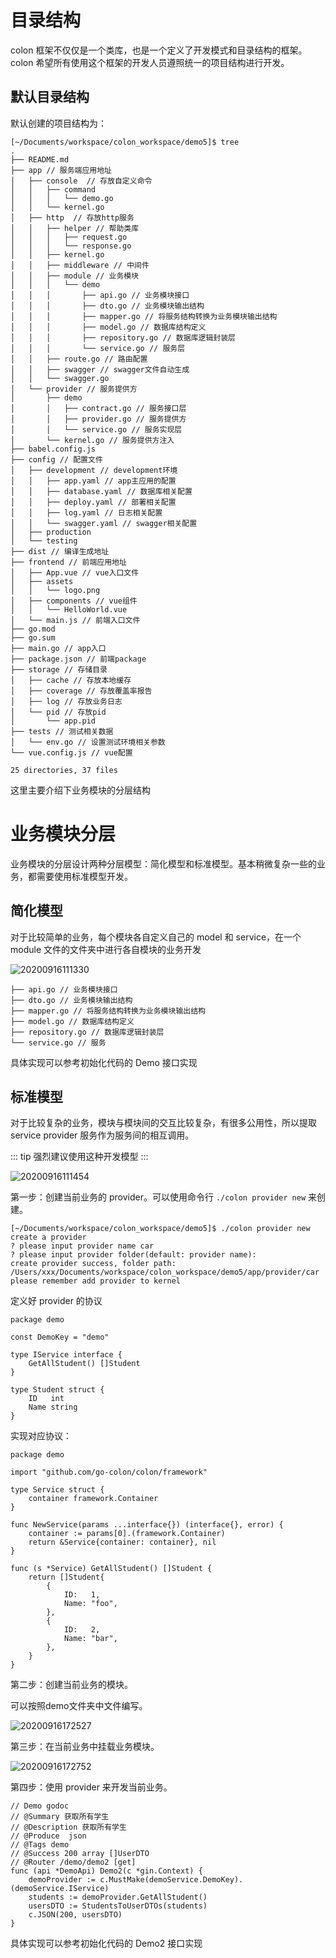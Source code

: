 # 目录结构

colon 框架不仅仅是一个类库，也是一个定义了开发模式和目录结构的框架。 colon 希望所有使用这个框架的开发人员遵照统一的项目结构进行开发。

## 默认目录结构
默认创建的项目结构为：

```
[~/Documents/workspace/colon_workspace/demo5]$ tree
.
├── README.md
├── app // 服务端应用地址
│   ├── console  // 存放自定义命令
│   │   ├── command
│   │   │   └── demo.go
│   │   └── kernel.go
│   ├── http  // 存放http服务
│   │   ├── helper // 帮助类库
│   │   │   ├── request.go
│   │   │   └── response.go
│   │   ├── kernel.go
│   │   ├── middleware // 中间件
│   │   ├── module // 业务模块
│   │   │   └── demo
│   │   │       ├── api.go // 业务模块接口
│   │   │       ├── dto.go // 业务模块输出结构
│   │   │       ├── mapper.go // 将服务结构转换为业务模块输出结构
│   │   │       ├── model.go // 数据库结构定义
│   │   │       ├── repository.go // 数据库逻辑封装层
│   │   │       └── service.go // 服务层
│   │   ├── route.go // 路由配置
│   │   ├── swagger // swagger文件自动生成
│   │   └── swagger.go
│   └── provider // 服务提供方
│       ├── demo
│       │   ├── contract.go // 服务接口层
│       │   ├── provider.go // 服务提供方
│       │   └── service.go // 服务实现层
│       └── kernel.go // 服务提供方注入
├── babel.config.js
├── config // 配置文件
│   ├── development // development环境
│   │   ├── app.yaml // app主应用的配置
│   │   ├── database.yaml // 数据库相关配置
│   │   ├── deploy.yaml // 部署相关配置
│   │   ├── log.yaml // 日志相关配置
│   │   └── swagger.yaml // swagger相关配置
│   ├── production
│   └── testing
├── dist // 编译生成地址
├── frontend // 前端应用地址
│   ├── App.vue // vue入口文件
│   ├── assets
│   │   └── logo.png
│   ├── components // vue组件
│   │   └── HelloWorld.vue
│   └── main.js // 前端入口文件
├── go.mod
├── go.sum
├── main.go // app入口
├── package.json // 前端package
├── storage // 存储目录
│   ├── cache // 存放本地缓存
│   ├── coverage // 存放覆盖率报告
│   ├── log // 存放业务日志
│   └── pid // 存放pid
│       └── app.pid
├── tests // 测试相关数据
│   └── env.go // 设置测试环境相关参数
└── vue.config.js // vue配置

25 directories, 37 files
```

这里主要介绍下业务模块的分层结构

# 业务模块分层

业务模块的分层设计两种分层模型：简化模型和标准模型。基本稍微复杂一些的业务，都需要使用标准模型开发。

## 简化模型

对于比较简单的业务，每个模块各自定义自己的 model 和 service，在一个 module 文件的文件夹中进行各自模块的业务开发

![20200916111330](http://tuchuang.funaio.cn/md/20200916111330.png)

```
├── api.go // 业务模块接口
├── dto.go // 业务模块输出结构
├── mapper.go // 将服务结构转换为业务模块输出结构
├── model.go // 数据库结构定义
├── repository.go // 数据库逻辑封装层
└── service.go // 服务
```

具体实现可以参考初始化代码的 Demo 接口实现

## 标准模型

对于比较复杂的业务，模块与模块间的交互比较复杂，有很多公用性，所以提取 service provider 服务作为服务间的相互调用。

::: tip
强烈建议使用这种开发模型
:::


![20200916111454](http://tuchuang.funaio.cn/md/20200916111454.png)


第一步：创建当前业务的 provider。可以使用命令行 `./colon provider new` 来创建。
```
[~/Documents/workspace/colon_workspace/demo5]$ ./colon provider new
create a provider
? please input provider name car
? please input provider folder(default: provider name):
create provider success, folder path: /Users/xxx/Documents/workspace/colon_workspace/demo5/app/provider/car
please remember add provider to kernel
```

定义好 provider 的协议

```
package demo

const DemoKey = "demo"

type IService interface {
	GetAllStudent() []Student
}

type Student struct {
	ID   int
	Name string
}

```

实现对应协议：

```
package demo

import "github.com/go-colon/colon/framework"

type Service struct {
	container framework.Container
}

func NewService(params ...interface{}) (interface{}, error) {
	container := params[0].(framework.Container)
	return &Service{container: container}, nil
}

func (s *Service) GetAllStudent() []Student {
	return []Student{
		{
			ID:   1,
			Name: "foo",
		},
		{
			ID:   2,
			Name: "bar",
		},
	}
}

```

第二步：创建当前业务的模块。

可以按照demo文件夹中文件编写。

![20200916172527](http://tuchuang.funaio.cn/md/20200916172527.png)

第三步：在当前业务中挂载业务模块。

![20200916172752](http://tuchuang.funaio.cn/md/20200916172752.png)

第四步：使用 provider 来开发当前业务。

``` golang
// Demo godoc
// @Summary 获取所有学生
// @Description 获取所有学生
// @Produce  json
// @Tags demo
// @Success 200 array []UserDTO
// @Router /demo/demo2 [get]
func (api *DemoApi) Demo2(c *gin.Context) {
	demoProvider := c.MustMake(demoService.DemoKey).(demoService.IService)
	students := demoProvider.GetAllStudent()
	usersDTO := StudentsToUserDTOs(students)
	c.JSON(200, usersDTO)
}
```

具体实现可以参考初始化代码的 Demo2 接口实现
